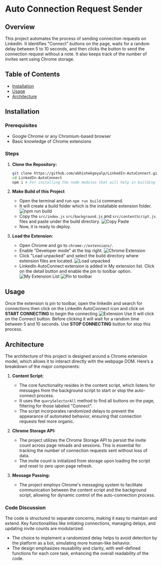 
# Auto Connection Request Sender

## Overview
This project automates the process of sending connection requests on LinkedIn. It identifies "Connect" buttons on the page, waits for a random delay between 5 to 10 seconds, and then clicks the button to send the connection request without a note. It also keeps track of the number of invites sent using Chrome storage.

## Table of Contents
- [Installation](#installation)
- [Usage](#usage)
- [Architecture](#architecture)

## Installation

### Prerequisites
- Google Chrome or any Chromium-based browser
- Basic knowledge of Chrome extensions

### Steps
1. **Clone the Repository:**
   ```bash
   git clone https://github.com/abhishekgoyalp/LinkedIn-AutoConnect.git
   cd LinkedIn-AutoConnect
   npm i # For installing the node modules that will help in building the project
   ```
2. **Make Build of this Project**
    - Open the terminal and run `npm run build` command.
   - It will create a build folder which is the installable extension folder.
      ![npm run build](./assets/npm_build.png)
    - Copy the `src/index.js` `src/background.js` and `src/contentScript.js` files and paste under the build directory.
      ![Copy Paste](./assets/copy_paste.png)
    - Now, it is ready to deploy.

3. **Load the Extension:**
   - Open Chrome and go to `chrome://extensions/`.
   - Enable "Developer mode" at the top right.
      ![Chrome Extension](./assets/chrome_extension.png)
   - Click "Load unpacked" and select the build directory where extension files are located.
      ![Load unpacked](./assets/load_directory.png)
   - LinkedIn AutoConnect extension is added in My extension list. Click on the detail button and enable the pin to toolbar option.
      ![My Extension List](./assets/my_extension.png)
      ![Pin to toolbar ](./assets/pin_to_toolbar.png)

## Usage
Once the extension is pin to toolbar, open the linkedin and search for connections then click on the LinkedIn AutoConnect icon and click on **START CONNECTING** to begin the connecting
![Extension Use](./assets/extension_use.png)
It will click on the Connect button. Before clicking it will wait for a random time between 5 and 10 seconds.
Use **STOP CONNECTING** button for stop this process.

## Architecture

The architecture of this project is designed around a Chrome extension model, which allows it to interact directly with the webpage DOM. Here’s a breakdown of the major components:

1. **Content Script:**
   - The core functionality resides in the content script, which listens for messages from the background script to start or stop the auto-connect process.
   - It uses the `querySelectorAll` method to find all buttons on the page, filtering for those labeled "Connect".
   - The script incorporates randomized delays to prevent the appearance of automated behavior, ensuring that connection requests feel more organic.

2. **Chrome Storage API:**
   - The project utilizes the Chrome Storage API to persist the invite count across page reloads and sessions. This is essential for tracking the number of connection requests sent without loss of data.
   - The invite count is initialized from storage upon loading the script and reset to zero upon page refresh.

3. **Message Passing:**
   - The project employs Chrome's messaging system to facilitate communication between the content script and the background script, allowing for dynamic control of the auto-connection process.

### Code Discussion
The code is structured to separate concerns, making it easy to maintain and extend. Key functionalities like initiating connections, managing delays, and updating invite counts are modularized. 

- The choice to implement a randomized delay helps to avoid detection by the platform as a bot, simulating more human-like behavior. 
- The design emphasizes reusability and clarity, with well-defined functions for each core task, enhancing the overall readability of the code.
